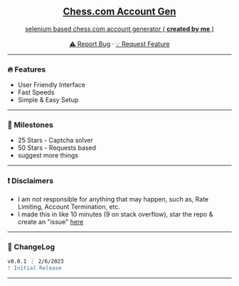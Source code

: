 <div align="center">
  <kbd>
  <a href="https://github.com/chelfish/ChesscomAccountGen">
  </kbd>
  
  <h2 align="center">Chess.com Account Gen</h2>

  <p align="center">
    selenium based chess.com account generator ( <b>created by me</b> )
    <br />
    <br />
    <a href="https://github.com/chelfish/ChesscomAccountGen/issues">⚠️ Report Bug</a>
    ·
    <a href="https://github.com/chelfish/ChesscomAccountGen/issues">💡 Request Feature</a>
  </p>
</div>

---------------------------------------

### 🔥 Features
* User Friendly Interface
* Fast Speeds
* Simple & Easy Setup

---------------------------------------

### 🚀 Milestones
* 25 Stars - Captcha solver
* 50 Stars - Requests based
* suggest more things

---------------------------------------

### ❗ Disclaimers
- I am not responsible for anything that may happen, such as, Rate Limiting, Account Termination, etc.
- I made this in like 10 minutes (9 on stack overflow), star the repo & create an "issue" [here](https://github.com/chelfish/ChesscomAccountGen/issues/new)

---------------------------------------

### 📜 ChangeLog

```diff
v0.0.1 ⋮ 2/6/2023
! Initial Release
```

---------------------------------------
